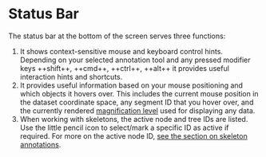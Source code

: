 # Status Bar

The status bar at the bottom of the screen serves three functions:

1. It shows context-sensitive mouse and keyboard control hints. Depending on your selected annotation tool and any pressed modifier keys ++shift++, ++cmd++, ++ctrl++, ++alt++ it provides useful interaction hints and shortcuts.
2. It provides useful information based on your mouse positioning and which objects it hovers over. This includes the current mouse position in the dataset coordinate space, any segment ID that you hover over, and the currently rendered [magnification level](../terminology.md) used for displaying any data.
3. When working with skeletons, the active node and tree IDs are listed. Use the little pencil icon to select/mark a specific ID as active if required. For more on the active node ID, [see the section on skeleton annotations](../skeleton_annotation/index.md).